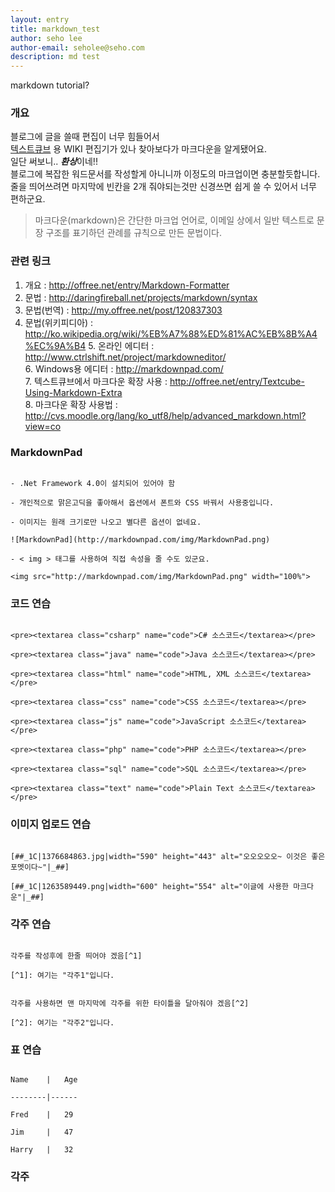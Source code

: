 ```yaml
---
layout: entry
title: markdown_test
author: seho lee
author-email: seholee@seho.com
description: md test
---
```


markdown tutorial?


### 개요

블로그에 글을 쓸때 편집이 너무 힘들어서  
[텍스트큐브](http://textcube.org) 용 WIKI 편집기가 있나 찾아보다가 마크다운을 알게됐어요.  
일단 써보니.. ***환상***이네!!  
블로그에 복잡한 워드문서를 작성할게 아니니까 이정도의 마크업이면 충분할듯합니다.  
줄을 띄어쓰려면 마지막에 빈칸을 2개 줘야되는것만 신경쓰면 쉽게 쓸 수 있어서 너무 편하군요.

> 마크다운(markdown)은 간단한 마크업 언어로, 이메일 상에서 일반 텍스트로 문장 구조를 표기하던 관례를 규칙으로 만든 문법이다.


### 관련 링크

1. 개요 : <http://offree.net/entry/Markdown-Formatter>  
2. 문법 : <http://daringfireball.net/projects/markdown/syntax>  
3. 문법(번역) : <http://my.offree.net/post/120837303>  
4. 문법(위키피디아) : <http://ko.wikipedia.org/wiki/%EB%A7%88%ED%81%AC%EB%8B%A4%EC%9A%B4>
																				5. 온라인 에디터 : <http://www.ctrlshift.net/project/markdowneditor/>  
																											6. Windows용 에디터 : <http://markdownpad.com/>  
																																	7. 텍스트큐브에서 마크다운 확장 사용 : <http://offree.net/entry/Textcube-Using-Markdown-Extra>  
																																			 8. 마크다운 확장 사용법 : <http://cvs.moodle.org/lang/ko_utf8/help/advanced_markdown.html?view=co>  


### MarkdownPad  

																																					- .Net Framework 4.0이 설치되어 있어야 함  
																																					- 개인적으로 맑은고딕을 좋아해서 옵션에서 폰트와 CSS 바꿔서 사용중입니다.  
																																					- 이미지는 원래 크기로만 나오고 별다른 옵션이 없네요.  
																																					![MarkdownPad](http://markdownpad.com/img/MarkdownPad.png)  
																																					- < img > 태그를 사용하여 직접 속성을 줄 수도 있군요.  
																																					<img src="http://markdownpad.com/img/MarkdownPad.png" width="100%">  


### 코드 연습
																																					<pre><textarea class="csharp" name="code">C# 소스코드</textarea></pre>
																																					<pre><textarea class="java" name="code">Java 소스코드</textarea></pre>
																																					<pre><textarea class="html" name="code">HTML, XML 소스코드</textarea></pre>
																																					<pre><textarea class="css" name="code">CSS 소스코드</textarea></pre>
																																					<pre><textarea class="js" name="code">JavaScript 소스코드</textarea></pre>
																																					<pre><textarea class="php" name="code">PHP 소스코드</textarea></pre>
																																					<pre><textarea class="sql" name="code">SQL 소스코드</textarea></pre>
																																					<pre><textarea class="text" name="code">Plain Text 소스코드</textarea></pre>


### 이미지 업로드 연습
																																					[##_1C|1376684863.jpg|width="590" height="443" alt="오오오오오~ 이것은 좋은 포멧이다~"|_##]
																																					[##_1C|1263589449.png|width="600" height="554" alt="이글에 사용한 마크다운"|_##]


### 각주 연습
																																					각주를 작성후에 한줄 띄어야 겠음[^1]
																																					[^1]: 여기는 "각주1"입니다.

																																					각주를 사용하면 맨 마지막에 각주를 위한 타이틀을 달아줘야 겠음[^2]
																																					[^2]: 여기는 "각주2"입니다.


### 표 연습
																																					Name    |   Age
																																					--------|------
																																					Fred    |   29
																																					Jim     |   47
																																					Harry   |   32


### 각주
